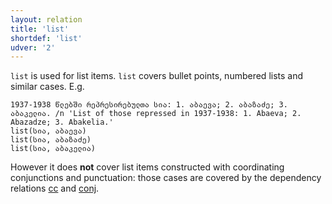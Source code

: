 ```yaml
---
layout: relation
title: 'list'
shortdef: 'list'
udver: '2'
---
```


`list` is used for list items. <code>list</code> covers bullet points, numbered lists and similar cases. E.g.

~~~ sdparse
1937-1938 წლებში რეპრესირებულთა სია: 1. აბაევა; 2. აბაზაძე; 3. აბაკელია. /n 'List of those repressed in 1937-1938: 1. Abaeva; 2. Abazadze; 3. Abakelia.' 
list(სია, აბაევა)
list(სია, აბაზაძე)
list(სია, აბაკელია)
~~~

However it does **not** cover list items constructed with coordinating conjunctions and punctuation: those cases are covered by the dependency relations [cc](_ka/dep/cc) and [conj](_ka/dep/conj). 
<!-- Interlanguage links updated Ne 5. května 2024, 18:21:18 CEST -->
